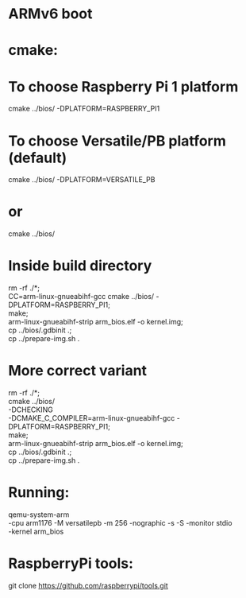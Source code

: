# ARMv6 boot

# cmake:
# To choose Raspberry Pi 1 platform
cmake ../bios/ -DPLATFORM=RASPBERRY_PI1

# To choose Versatile/PB platform (default)
cmake ../bios/ -DPLATFORM=VERSATILE_PB
# or
cmake ../bios/

# Inside build directory

rm -rf ./*; \
CC=arm-linux-gnueabihf-gcc cmake ../bios/ -DPLATFORM=RASPBERRY_PI1; \
make; \
arm-linux-gnueabihf-strip arm_bios.elf -o kernel.img; \
cp ../bios/.gdbinit .; \
cp ../prepare-img.sh .

# More correct variant
rm -rf ./*; \
cmake ../bios/ \
-DCHECKING \
-DCMAKE_C_COMPILER=arm-linux-gnueabihf-gcc -DPLATFORM=RASPBERRY_PI1; \
make; \
arm-linux-gnueabihf-strip arm_bios.elf -o kernel.img; \
cp ../bios/.gdbinit .; \
cp ../prepare-img.sh .

# Running:
qemu-system-arm \
-cpu arm1176 -M versatilepb -m 256 -nographic -s -S -monitor stdio \
-kernel arm_bios

# RaspberryPi tools:
git clone https://github.com/raspberrypi/tools.git
